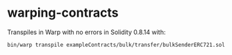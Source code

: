 # warping-contracts

Transpiles in Warp with no errors in Solidity 0.8.14 with:
```shell
bin/warp transpile exampleContracts/bulk/transfer/bulkSenderERC721.sol
```
